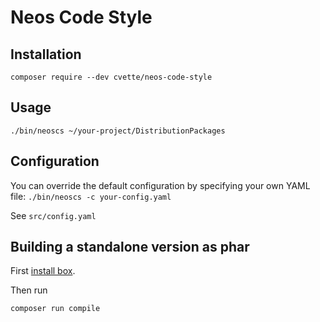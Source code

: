 # Neos Code Style

## Installation
`composer require --dev cvette/neos-code-style`

## Usage
`./bin/neoscs ~/your-project/DistributionPackages`

## Configuration

You can override the default configuration by specifying your own YAML file:
`./bin/neoscs -c your-config.yaml`

See `src/config.yaml`


## Building a standalone version as phar

First [install box](https://github.com/humbug/box/blob/master/doc/installation.md#installation).

Then run

    composer run compile 
